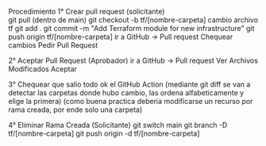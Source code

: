 Procedimiento
1° Crear pull request (solicitante)  
    git pull (dentro de main)
    git checkout -b tf/[nombre-carpeta]
    cambio archivo tf
    git add .
    git commit -m "Add Terraform module for new infrastructure"
    git push origin tf/[nombre-carpeta]
    ir a GitHub -> Pull request 
        Chequear cambios
        Pedir Pull Request

2° Aceptar Pull Request (Aprobador)
    ir a GitHub -> Pull request
        Ver Archivos Modificados
        Aceptar

3° Chequear que salio todo ok el GitHub Action 
(mediante git diff se van a detectar las carpetas donde hubo cambio, las ordena alfabeticamente y elige la primera)
(como buena practica deberia modificarse un recurso por rama creada, por ende solo una carpeta)

4° Eliminar Rama Creada (Solicitante)
     git switch main
     git branch -D tf/[nombre-carpeta]
     git push origin -d tf/[nombre-carpeta]